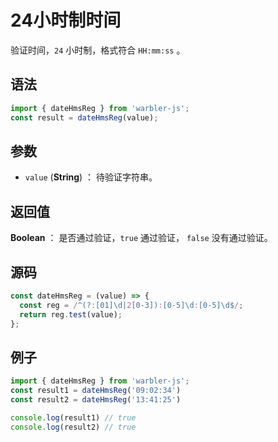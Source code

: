 <!--
 * @Author: 一尾流莺
 * @Description:24小时制时间
 * @Date: 2021-09-13 18:18:23
 * @LastEditTime: 2021-10-14 09:47:05
 * @FilePath: \warblerjs-guide\docs\guide\form\dateHmsReg.md
-->

# 24小时制时间

验证时间，`24` 小时制，格式符合 `HH:mm:ss` 。

## 语法

```js
import { dateHmsReg } from 'warbler-js';
const result = dateHmsReg(value);
```

## 参数

- `value` (**String**) ： 待验证字符串。

## 返回值

**Boolean** ： 是否通过验证，`true` 通过验证， `false` 没有通过验证。

## 源码

```js
const dateHmsReg = (value) => {
  const reg = /^(?:[01]\d|2[0-3]):[0-5]\d:[0-5]\d$/;
  return reg.test(value);
};
```

## 例子

```js
import { dateHmsReg } from 'warbler-js';
const result1 = dateHmsReg('09:02:34')
const result2 = dateHmsReg('13:41:25')

console.log(result1) // true
console.log(result2) // true
```
